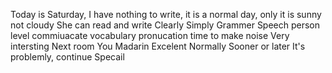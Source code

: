 Today is Saturday, I have nothing to write, it is a normal day, only it is sunny not cloudy
She can read and write
Clearly
Simply
Grammer
Speech
person
level
commiuacate
vocabulary
pronucation
time to make noise
Very intersting
Next room 
You Madarin
Excelent
Normally
Sooner or later
It's problemly, continue
Specail